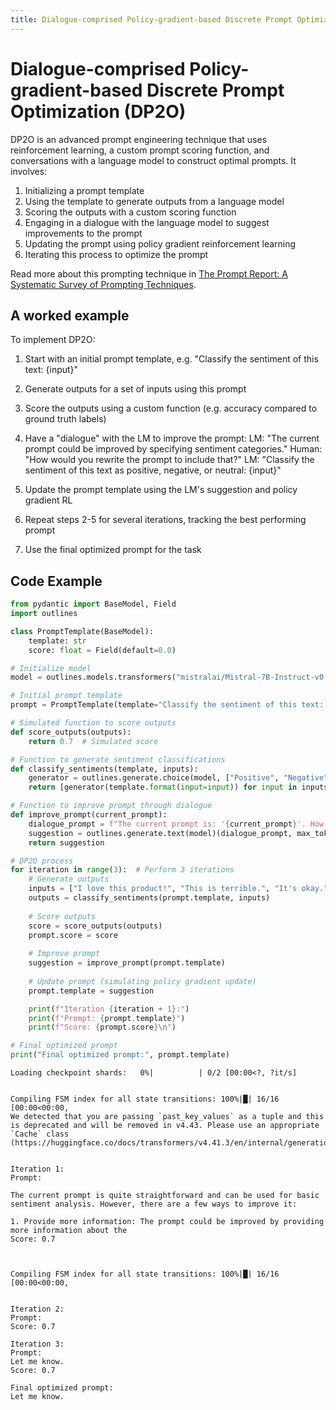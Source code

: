 ```yaml
---
title: Dialogue-comprised Policy-gradient-based Discrete Prompt Optimization (DP2O)
---
```


# Dialogue-comprised Policy-gradient-based Discrete Prompt Optimization (DP2O)


DP2O is an advanced prompt engineering technique that uses reinforcement learning, a custom prompt scoring function, and conversations with a language model to construct optimal prompts. It involves:

1. Initializing a prompt template
2. Using the template to generate outputs from a language model
3. Scoring the outputs with a custom scoring function
4. Engaging in a dialogue with the language model to suggest improvements to the prompt
5. Updating the prompt using policy gradient reinforcement learning
6. Iterating this process to optimize the prompt
    
Read more about this prompting technique in [The Prompt Report: A Systematic Survey of Prompting Techniques](https://arxiv.org/abs/2406.06608).

## A worked example


To implement DP2O:

1. Start with an initial prompt template, e.g. "Classify the sentiment of this text: {input}"

2. Generate outputs for a set of inputs using this prompt

3. Score the outputs using a custom function (e.g. accuracy compared to ground truth labels)

4. Have a "dialogue" with the LM to improve the prompt:
   LM: "The current prompt could be improved by specifying sentiment categories."
   Human: "How would you rewrite the prompt to include that?"
   LM: "Classify the sentiment of this text as positive, negative, or neutral: {input}"

5. Update the prompt template using the LM's suggestion and policy gradient RL

6. Repeat steps 2-5 for several iterations, tracking the best performing prompt

7. Use the final optimized prompt for the task
    
## Code Example





```python
from pydantic import BaseModel, Field
import outlines

class PromptTemplate(BaseModel):
    template: str
    score: float = Field(default=0.0)

# Initialize model
model = outlines.models.transformers("mistralai/Mistral-7B-Instruct-v0.1", device="cuda")

# Initial prompt template
prompt = PromptTemplate(template="Classify the sentiment of this text: {input}")

# Simulated function to score outputs
def score_outputs(outputs):
    return 0.7  # Simulated score

# Function to generate sentiment classifications
def classify_sentiments(template, inputs):
    generator = outlines.generate.choice(model, ["Positive", "Negative", "Neutral"])
    return [generator(template.format(input=input)) for input in inputs]

# Function to improve prompt through dialogue
def improve_prompt(current_prompt):
    dialogue_prompt = f"The current prompt is: '{current_prompt}'. How can we improve it for sentiment analysis?"
    suggestion = outlines.generate.text(model)(dialogue_prompt, max_tokens=50)
    return suggestion

# DP2O process
for iteration in range(3):  # Perform 3 iterations
    # Generate outputs
    inputs = ["I love this product!", "This is terrible.", "It's okay."]
    outputs = classify_sentiments(prompt.template, inputs)
    
    # Score outputs
    score = score_outputs(outputs)
    prompt.score = score
    
    # Improve prompt
    suggestion = improve_prompt(prompt.template)
    
    # Update prompt (simulating policy gradient update)
    prompt.template = suggestion

    print(f"Iteration {iteration + 1}:")
    print(f"Prompt: {prompt.template}")
    print(f"Score: {prompt.score}\n")

# Final optimized prompt
print("Final optimized prompt:", prompt.template)
```


    Loading checkpoint shards:   0%|          | 0/2 [00:00<?, ?it/s]


    Compiling FSM index for all state transitions: 100%|█| 16/16 [00:00<00:00, 
    We detected that you are passing `past_key_values` as a tuple and this is deprecated and will be removed in v4.43. Please use an appropriate `Cache` class (https://huggingface.co/docs/transformers/v4.41.3/en/internal/generation_utils#transformers.Cache)


    Iteration 1:
    Prompt: 
    
    The current prompt is quite straightforward and can be used for basic sentiment analysis. However, there are a few ways to improve it: 
    
    1. Provide more information: The prompt could be improved by providing more information about the
    Score: 0.7
    


    Compiling FSM index for all state transitions: 100%|█| 16/16 [00:00<00:00, 


    Iteration 2:
    Prompt: 
    Score: 0.7
    
    Iteration 3:
    Prompt: 
    Let me know.
    Score: 0.7
    
    Final optimized prompt: 
    Let me know.

